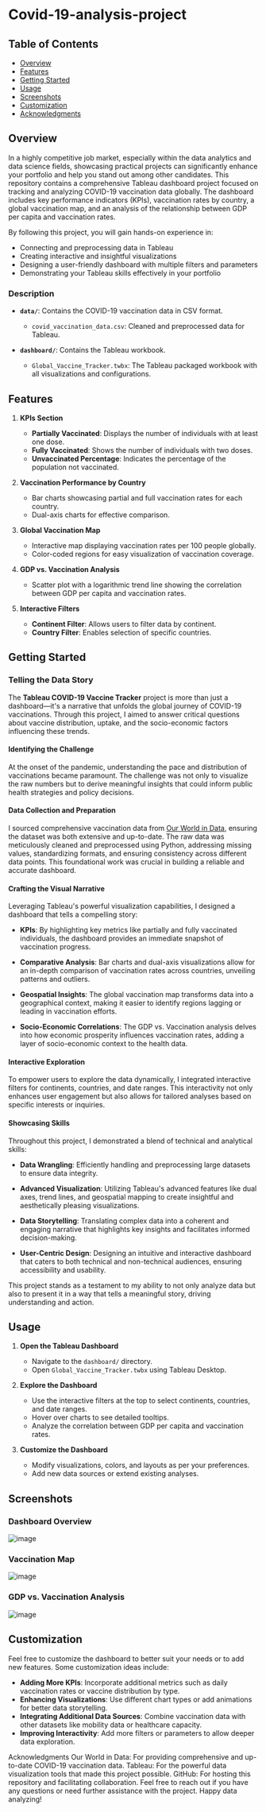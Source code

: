 # Covid-19-analysis-project

## Table of Contents

- [Overview](#overview)
- [Features](#features)
- [Getting Started](#getting-started)
- [Usage](#usage)
- [Screenshots](#screenshots)
- [Customization](#customization)
- [Acknowledgments](#acknowledgments)

## Overview

In a highly competitive job market, especially within the data analytics and data science fields, showcasing practical projects can significantly enhance your portfolio and help you stand out among other candidates. This repository contains a comprehensive Tableau dashboard project focused on tracking and analyzing COVID-19 vaccination data globally. The dashboard includes key performance indicators (KPIs), vaccination rates by country, a global vaccination map, and an analysis of the relationship between GDP per capita and vaccination rates.

By following this project, you will gain hands-on experience in:

- Connecting and preprocessing data in Tableau
- Creating interactive and insightful visualizations
- Designing a user-friendly dashboard with multiple filters and parameters
- Demonstrating your Tableau skills effectively in your portfolio

### Description

- **`data/`**: Contains the COVID-19 vaccination data in CSV format. 
  - `covid_vaccination_data.csv`: Cleaned and preprocessed data for Tableau.
  
- **`dashboard/`**: Contains the Tableau workbook.
  - `Global_Vaccine_Tracker.twbx`: The Tableau packaged workbook with all visualizations and configurations.

## Features

1. **KPIs Section**
   - **Partially Vaccinated**: Displays the number of individuals with at least one dose.
   - **Fully Vaccinated**: Shows the number of individuals with two doses.
   - **Unvaccinated Percentage**: Indicates the percentage of the population not vaccinated.
   
2. **Vaccination Performance by Country**
   - Bar charts showcasing partial and full vaccination rates for each country.
   - Dual-axis charts for effective comparison.
   
3. **Global Vaccination Map**
   - Interactive map displaying vaccination rates per 100 people globally.
   - Color-coded regions for easy visualization of vaccination coverage.
   
4. **GDP vs. Vaccination Analysis**
   - Scatter plot with a logarithmic trend line showing the correlation between GDP per capita and vaccination rates.
   
5. **Interactive Filters**
   - **Continent Filter**: Allows users to filter data by continent.
   - **Country Filter**: Enables selection of specific countries.

## Getting Started

### Telling the Data Story

The **Tableau COVID-19 Vaccine Tracker** project is more than just a dashboard—it's a narrative that unfolds the global journey of COVID-19 vaccinations. Through this project, I aimed to answer critical questions about vaccine distribution, uptake, and the socio-economic factors influencing these trends.

#### **Identifying the Challenge**

At the onset of the pandemic, understanding the pace and distribution of vaccinations became paramount. The challenge was not only to visualize the raw numbers but to derive meaningful insights that could inform public health strategies and policy decisions.

#### **Data Collection and Preparation**

I sourced comprehensive vaccination data from [Our World in Data](https://ourworldindata.org/covid-vaccinations), ensuring the dataset was both extensive and up-to-date. The raw data was meticulously cleaned and preprocessed using Python, addressing missing values, standardizing formats, and ensuring consistency across different data points. This foundational work was crucial in building a reliable and accurate dashboard.

#### **Crafting the Visual Narrative**

Leveraging Tableau's powerful visualization capabilities, I designed a dashboard that tells a compelling story:

- **KPIs**: By highlighting key metrics like partially and fully vaccinated individuals, the dashboard provides an immediate snapshot of vaccination progress.
  
- **Comparative Analysis**: Bar charts and dual-axis visualizations allow for an in-depth comparison of vaccination rates across countries, unveiling patterns and outliers.
  
- **Geospatial Insights**: The global vaccination map transforms data into a geographical context, making it easier to identify regions lagging or leading in vaccination efforts.
  
- **Socio-Economic Correlations**: The GDP vs. Vaccination analysis delves into how economic prosperity influences vaccination rates, adding a layer of socio-economic context to the health data.

#### **Interactive Exploration**

To empower users to explore the data dynamically, I integrated interactive filters for continents, countries, and date ranges. This interactivity not only enhances user engagement but also allows for tailored analyses based on specific interests or inquiries.

#### **Showcasing Skills**

Throughout this project, I demonstrated a blend of technical and analytical skills:

- **Data Wrangling**: Efficiently handling and preprocessing large datasets to ensure data integrity.
  
- **Advanced Visualization**: Utilizing Tableau's advanced features like dual axes, trend lines, and geospatial mapping to create insightful and aesthetically pleasing visualizations.
  
- **Data Storytelling**: Translating complex data into a coherent and engaging narrative that highlights key insights and facilitates informed decision-making.
  
- **User-Centric Design**: Designing an intuitive and interactive dashboard that caters to both technical and non-technical audiences, ensuring accessibility and usability.

This project stands as a testament to my ability to not only analyze data but also to present it in a way that tells a meaningful story, driving understanding and action.

## Usage

1. **Open the Tableau Dashboard**
   
   - Navigate to the `dashboard/` directory.
   - Open `Global_Vaccine_Tracker.twbx` using Tableau Desktop.

2. **Explore the Dashboard**
   
   - Use the interactive filters at the top to select continents, countries, and date ranges.
   - Hover over charts to see detailed tooltips.
   - Analyze the correlation between GDP per capita and vaccination rates.

3. **Customize the Dashboard**
   
   - Modify visualizations, colors, and layouts as per your preferences.
   - Add new data sources or extend existing analyses.

## Screenshots

### Dashboard Overview

![image](https://github.com/user-attachments/assets/f66383c2-ba11-4ba5-9c25-1df75b91c288)

### Vaccination Map

![image](https://github.com/user-attachments/assets/17ea23e7-ed50-4aa1-8a8f-ae5a1fbb2e03)

### GDP vs. Vaccination Analysis

![image](https://github.com/user-attachments/assets/969e80a1-a39e-4f54-aae5-0a3819ef0daf)

## Customization

Feel free to customize the dashboard to better suit your needs or to add new features. Some customization ideas include:

- **Adding More KPIs**: Incorporate additional metrics such as daily vaccination rates or vaccine distribution by type.
- **Enhancing Visualizations**: Use different chart types or add animations for better data storytelling.
- **Integrating Additional Data Sources**: Combine vaccination data with other datasets like mobility data or healthcare capacity.
- **Improving Interactivity**: Add more filters or parameters to allow deeper data exploration.

Acknowledgments
Our World in Data: For providing comprehensive and up-to-date COVID-19 vaccination data.
Tableau: For the powerful data visualization tools that made this project possible.
GitHub: For hosting this repository and facilitating collaboration.
Feel free to reach out if you have any questions or need further assistance with the project. Happy data analyzing!
